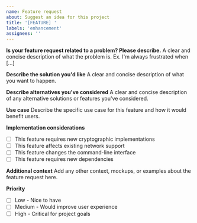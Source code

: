 ```yaml
---
name: Feature request
about: Suggest an idea for this project
title: '[FEATURE] '
labels: 'enhancement'
assignees: ''
---
```


**Is your feature request related to a problem? Please describe.**
A clear and concise description of what the problem is. Ex. I'm always frustrated when [...]

**Describe the solution you'd like**
A clear and concise description of what you want to happen.

**Describe alternatives you've considered**
A clear and concise description of any alternative solutions or features you've considered.

**Use case**
Describe the specific use case for this feature and how it would benefit users.

**Implementation considerations**
- [ ] This feature requires new cryptographic implementations
- [ ] This feature affects existing network support
- [ ] This feature changes the command-line interface
- [ ] This feature requires new dependencies

**Additional context**
Add any other context, mockups, or examples about the feature request here.

**Priority**
- [ ] Low - Nice to have
- [ ] Medium - Would improve user experience
- [ ] High - Critical for project goals